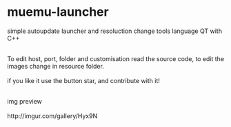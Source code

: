 # muemu-launcher<br />
simple autoupdate launcher and resoluction change tools language QT with C++  <br />
<br />

To edit host, port, folder and customisation read the source code, to edit the images change in resource folder.<br />
<br />
if you like it use the button star, and contribute with it!<br />

<br />
img preview <br />
<br />
http://imgur.com/gallery/Hyx9N <br />
